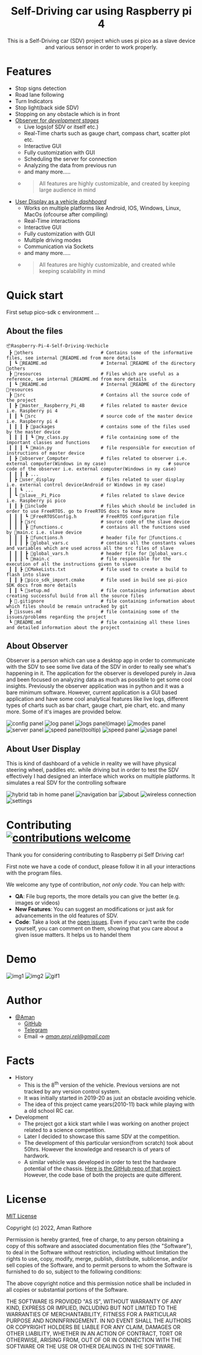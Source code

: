 <div align="center">
  <!-- <img src="./img/ff_logo2013.png" width="200px"> -->
  <h1>Self-Driving car using Raspberry pi 4</h1>
</div>

<p align="center">
  This is a Self-Driving car (SDV) project which uses pi pico as a slave device and various sensor in order to work properly.
  <!-- TODO add some of the github badges and shields-->
</p>


# Features

* Stop signs detection
* Road lane following
* Turn Indicators
* Stop light(back side SDV)
* Stopping on any obstacle which is in front
* [Observer for *development stages*](#about-observer)
  * Live logs(of SDV or itself etc.)
  * Real-Time charts such as gauge chart, compass chart, scatter plot etc.
  * Interactive GUI
  * Fully customization with GUI
  * Scheduling the server for connection
  * Analyzing the data from previous run
  * and many more.....
  * > All features are highly customizable, and created by keeping large audience in mind
* [User Display as a vehicle *dashboard*](#about-user-display)
  * Works on multiple platforms like Android, IOS, Windows, Linux, MacOs (ofcourse after compiling)
  * Real-Time interactions
  * Interactive GUI
  * Fully customization with GUI
  * Multiple driving modes
  * Communication via Sockets
  * and many more.....
  * > All features are highly customizable, and created while keeping scalability in mind

# Quick start

First setup pico-sdk c environment ...

## About the files
```
📦Raspberry-Pi-4-Self-Driving-Vechicle
 ┣ 📂others                         # Contains some of the informative files, see internal 📜README.md from more details
 ┃ ┗ 📜README.md                    # Internal 📜README of the directory 📂others
 ┣ 📂resources                      # Files which are useful as a reference, see internal 📜README.md from more details
 ┃ ┗ 📜README.md                    # Internal 📜README of the directory 📂resources
 ┣ 📂src                            # Contains all the source code of the project
 ┃ ┣ 📂master__Raspberry_Pi_4B      # files related to master device i.e. Raspberry pi 4
 ┃ ┃ ┗ 📂src                        # source code of the master device i.e. Raspberry pi 4
 ┃ ┃ ┃ ┣ 📂packages                 # contains some of the files used by the master device
 ┃ ┃ ┃ ┃ ┗ 📜my_class.py            # file containing some of the important classes and functions
 ┃ ┃ ┃ ┗ 📜main.py                  # file responsible for execution of instructions of master device
 ┃ ┣ 📂observer_Computer            # files related to observer i.e. external computer(Windows in my case)                       # source code of the observer i.e. external computer(Windows in my case)
 ┃ ┃ ┃ ┣ ...
 ┃ ┣ 📂user_display                 # files related to user display i.e. external control device(Android or Windows in my case)
 ┃ ┃ ┗ ...
 ┃ ┗ 📂slave__Pi_Pico               # files related to slave device i.e. Raspberry pi pico
 ┃ ┃ ┣ 📂include                    # files which should be included in order to use FreeRTOS. go to FreeRTOS docs to know more
 ┃ ┃ ┃ ┗ 📜FreeRTOSConfig.h         # FreeRTOS configuration file
 ┃ ┃ ┣ 📂src                        # source code of the slave device
 ┃ ┃ ┃ ┣ 📜functions.c              # contains all the functions used by 📜main.c i.e. slave device
 ┃ ┃ ┃ ┣ 📜functions.h              # header file for 📜functions.c
 ┃ ┃ ┃ ┣ 📜global_vars.c            # contains all the constants values and variables which are used across all the src files of slave
 ┃ ┃ ┃ ┣ 📜global_vars.h            # header file for 📜global_vars.c
 ┃ ┃ ┃ ┗ 📜main.c                   # file responsible for the execution of all the instructions given to slave 
 ┃ ┃ ┣ 📜CMakeLists.txt             # file used to create a build to flash into slave
 ┃ ┃ ┣ 📜pico_sdk_import.cmake      # file used in build see pi-pico SDK docs from more details
 ┃ ┃ ┗ 📜setup.md                   # file containing information about creating successful build from all the source files
 ┣ 📜.gitignore                     # file containing information about which files should be remain untracked by git
 ┣ 📜issues.md                      # file containing some of the issues/problems regarding the project
 ┗ 📜README.md                      # file containing all these lines and detailed information about the project
```
## About Observer
Observer is a person which can use a desktop app in order to communicate with the SDV to see some live data of the SDV in order to really see what's happening in it. The application for the observer is developed purely in Java and been focused on analyzing data as much as possible to get some cool insights.
Previously the observer application was in python and it was a bare minimum software. However, current application is a GUI based application and have some cool analytical features like live logs, different types of charts such as bar chart, gauge chart, pie chart, etc. and many more. Some of it's images are provided below. 

![config panel](https://github.com/AmanRathoreP/AmanRathoreP/blob/main/imgs/config%20panel.png)
![log panel](https://github.com/AmanRathoreP/AmanRathoreP/blob/main/imgs/log%20panel.gif)
![logs panel(image)](https://github.com/AmanRathoreP/AmanRathoreP/blob/main/imgs/logs%20panel(image).png)
![modes panel](https://github.com/AmanRathoreP/AmanRathoreP/blob/main/imgs/modes%20panel.gif)
![server panel](https://github.com/AmanRathoreP/AmanRathoreP/blob/main/imgs/server%20panel.gif)
![speed panel(tooltip)](https://github.com/AmanRathoreP/AmanRathoreP/blob/main/imgs/speed%20panel(tooltip).png)
![speed panel](https://github.com/AmanRathoreP/AmanRathoreP/blob/main/imgs/speed%20panel.gif)
![usage panel](https://github.com/AmanRathoreP/AmanRathoreP/blob/main/imgs/usage%20panel.png)

## About User Display
This is kind of dashboard of a vehicle in reality we will have physical steering wheel, paddles etc. while driving but in order to test the SDV effectively I had designed an interface which works on multiple platforms. It simulates a real SDV for the controlling software

![hybrid tab in home panel](https://github.com/AmanRathoreP/AmanRathoreP/blob/main/imgs/SDV's%20app%20(hybrid%20tab%20in%20home%20panel).jpeg)
![navigation bar](https://github.com/AmanRathoreP/AmanRathoreP/blob/main/imgs/SDV's%20app%20(navigation%20bar).jpeg)
![about](https://github.com/AmanRathoreP/AmanRathoreP/blob/main/imgs/SDV's%20app%20(about).jpeg)
![wireless connection](https://github.com/AmanRathoreP/AmanRathoreP/blob/main/imgs/SDV's%20app%20(wireless%20connection).jpeg)
![settings](https://github.com/AmanRathoreP/AmanRathoreP/blob/main/imgs/SDV's%20app%20(settings).jpeg)

# Contributing [![contributions welcome](https://img.shields.io/badge/contributions-welcome-brightgreen.svg?style=flat)](issues.md)

Thank you for considering contributing to Raspberry pi Self Driving car!

First note we have a code of conduct, please follow it in all your interactions with the program files.

We welcome any type of contribution, _not only code_. You can help with:
- **QA**: File bug reports, the more details you can give the better (e.g. images or videos)
- **New Features**: You can suggest an modifications or just ask for advancements in the old features of SDV.
- **Code**: Take a look at the [open issues](issues.md). Even if you can't write the code yourself, you can comment on them, showing that you care about a given issue matters. It helps us to handel them

# Demo

<!-- You can find some of the images or videos [here](demo.md) -->
![img1](https://github.com/AmanRathoreP/AmanRathoreP/blob/main/imgs/20230122_092916.jpg)
![img2](https://github.com/AmanRathoreP/AmanRathoreP/blob/main/imgs/20230122_092934.jpg)
![gif1](https://github.com/AmanRathoreP/AmanRathoreP/blob/main/imgs/20230119_105513_AdobeExpress%20(1).gif)

# Author

- [@Aman](https://www.github.com/AmanRathoreP)
   - [GitHub](https://www.github.com/AmanRathoreM)
   - [Telegram](https://t.me/aman0864)
   - Email -> *aman.proj.rel@gmail.com*

# Facts
- History
  - This is the 8<sup>th</sup> version of the vehicle. Previous versions are not tracked by any version control system.
  - It was initially started in 2019-20 as just an obstacle avoiding vehicle.
  - The idea of this project came years(2010-11) back while playing with a old school RC car.
- Development
  - The project got a kick start while I was working on another project related to a science competition.
  - Later I decided to showcase this same SDV at the competition.
  - The development of this particular version(from scratch) took about 50hrs. However the knowledge and research is of years of hardwork.
  - A similar vehicle was developed in order to test the hardware potential of the chassis. [Here is the GitHub repo of that project](https://github.com/AmanRathoreP/Bluetooth-wireless-car-with-various-features "Bluetooth-wireless-car-with-various-features"). However, the code base of both the projects are quite different.
# License

[MIT License](https://choosealicense.com/licenses/mit/)

Copyright (c) 2022, Aman Rathore

Permission is hereby granted, free of charge, to any person obtaining a copy
of this software and associated documentation files (the "Software"), to deal
in the Software without restriction, including without limitation the rights
to use, copy, modify, merge, publish, distribute, sublicense, and/or sell
copies of the Software, and to permit persons to whom the Software is
furnished to do so, subject to the following conditions:

The above copyright notice and this permission notice shall be included in all
copies or substantial portions of the Software.

THE SOFTWARE IS PROVIDED "AS IS", WITHOUT WARRANTY OF ANY KIND, EXPRESS OR
IMPLIED, INCLUDING BUT NOT LIMITED TO THE WARRANTIES OF MERCHANTABILITY,
FITNESS FOR A PARTICULAR PURPOSE AND NONINFRINGEMENT. IN NO EVENT SHALL THE
AUTHORS OR COPYRIGHT HOLDERS BE LIABLE FOR ANY CLAIM, DAMAGES OR OTHER
LIABILITY, WHETHER IN AN ACTION OF CONTRACT, TORT OR OTHERWISE, ARISING FROM,
OUT OF OR IN CONNECTION WITH THE SOFTWARE OR THE USE OR OTHER DEALINGS IN THE
SOFTWARE.